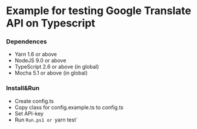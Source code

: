 # Example for testing Google Translate API on Typescript

### Dependences

- Yarn 1.6 or above   
- NodeJS 9.0 or above    
- TypeScript 2.6 or above (in global)    
- Mocha 5.1 or above (in global)     
  
### Install&Run

- Create config.ts  
- Copy class for config.example.ts to config.ts   
- Set API-key  
- Run `Run.ps1 or `yarn test`  

